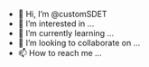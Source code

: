 - 👋 Hi, I’m @customSDET
- 👀 I’m interested in ...
- 🌱 I’m currently learning ...
- 💞️ I’m looking to collaborate on ...
- 📫 How to reach me ...

<!---
customSDET/customSDET is a ✨ special ✨ repository because its `README.md` (this file) appears on your GitHub profile.
You can click the Preview link to take a look at your changes.
--->
